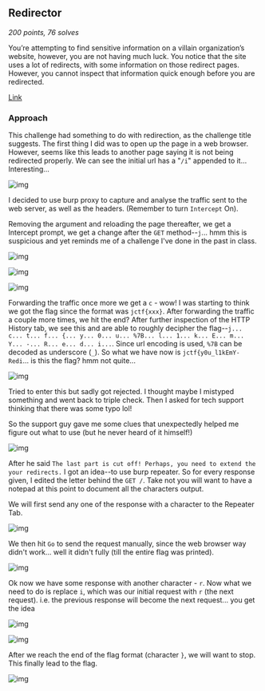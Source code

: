 ## Redirector

_200 points, 76 solves_

You’re attempting to find sensitive information on a villain organization’s website, however, you are not having much luck. You notice that the site uses a lot of redirects, with some information on those redirect pages. However, you cannot inspect that information quick enough before you are redirected.

[Link](www.jerseyctf.net)


### Approach

This challenge had something to do with redirection, as the challenge title suggests. The first thing I did was to open up the page in a web browser. However, seems like this leads to another page saying it is not being redirected properly. We can see the initial url has  a "`/i`" appended to it... Interesting...

![img](https://github.com/RyanNgCT/JerseyCTF-Writeups/blob/main/Web%20-%20Redirector/webpage.png)

I decided to use burp proxy to capture and analyse the traffic sent to the web server, as well as the headers. (Remember to turn `Intercept` On).

Removing the argument and reloading the page thereafter, we get a Intercept prompt, we get a change after the `GET` method--`j`... hmm this is suspicious and yet reminds me of a challenge I've done in the past in class.

![img](https://github.com/RyanNgCT/JerseyCTF-Writeups/blob/main/Web%20-%20Redirector/intercept.png)

![img](https://github.com/RyanNgCT/JerseyCTF-Writeups/blob/main/Web%20-%20Redirector/j.png)

![img](https://github.com/RyanNgCT/JerseyCTF-Writeups/blob/main/Web%20-%20Redirector/c.png)

Forwarding the traffic once more we get a `c` - wow! I was starting to think we got the flag since the format was `jctf{xxx}`. After forwarding the traffic a couple more times, we hit the end? After further inspection of the HTTP History tab, we see this and are able to roughly decipher the flag--`j... c... t... f... {... y... 0... u... %7B... l... 1... k... E... m... Y... -... R... e... d... i...`. Since url encoding is used, `%7B` can be decoded as underscore (`_`). So what we have now is `jctf{y0u_l1kEmY-Redi`... is this the flag? hmm not quite... 

![img](https://github.com/RyanNgCT/JerseyCTF-Writeups/blob/main/Web%20-%20Redirector/partial_flag.png)

Tried to enter this but sadly got rejected. I thought maybe I mistyped something and went back to triple check. Then I asked for tech support thinking that there was some typo lol!

So the support guy gave me some clues that unexpectedly helped me figure out what to use (but he never heard of it himself!)

![img](https://github.com/RyanNgCT/JerseyCTF-Writeups/blob/main/Web%20-%20Redirector/convo.png)

After he said `The last part is cut off! Perhaps, you need to extend the your redirects.` I got an idea--to use burp repeater. So for every response given, I edited the letter behind the `GET /`. Take not you will want to have a notepad at this point to document all the characters output.

We will first send any one of the response with a character to the Repeater Tab.

![img](https://github.com/RyanNgCT/JerseyCTF-Writeups/blob/main/Web%20-%20Redirector/send2repeater.png)

We then hit `Go` to send the request manually, since the web browser way didn't work... well it didn't fully (till the entire flag was printed).

![img](https://github.com/RyanNgCT/JerseyCTF-Writeups/blob/main/Web%20-%20Redirector/repeater-go.png)

Ok now we have some response with another character - `r`. Now what we need to do is replace `i`, which was our initial request with `r` (the next request). i.e. the previous response will become the next request... you get the idea

![img](https://github.com/RyanNgCT/JerseyCTF-Writeups/blob/main/Web%20-%20Redirector/repeater-go2.png)

![img](https://github.com/RyanNgCT/JerseyCTF-Writeups/blob/main/Web%20-%20Redirector/repeater-go3.png)

After we reach the end of the flag format (character `}`, we will want to stop. This finally lead to the flag.

![img](https://github.com/RyanNgCT/JerseyCTF-Writeups/blob/main/Web%20-%20Redirector/repeater-stop.png)
